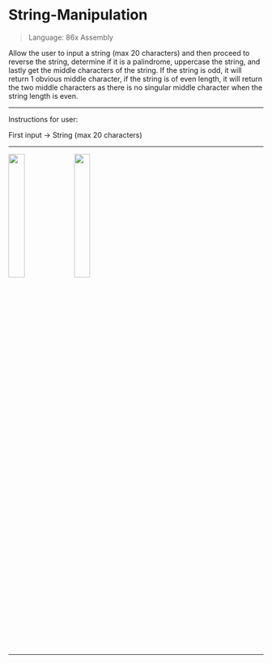 # String-Manipulation
> Language: 86x Assembly

Allow the user to input a string (max 20 characters) and then proceed to reverse the string, determine if it is a palindrome,  uppercase the string, 
and lastly get the middle characters of the string. If the string is odd, it will return 1 obvious middle character, if the string is of even length,
it will return the two middle characters as there is no singular middle character when the string length is even. 
________________________________________________________________________________
Instructions for user:

First input -> String (max 20 characters)
________________________________________________________________________________
<img src="https://github.com/user-attachments/assets/fc4d7d7e-1bda-47ba-a033-290004313f20" width=25% height=25%>

<img src="https://github.com/user-attachments/assets/9e837b6c-6374-459c-b7dd-cfb5738c7cd1" width=25% height=25%>

________________________________________________________________________________
